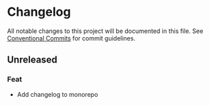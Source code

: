 # Changelog

All notable changes to this project will be documented in this file.
See [Conventional Commits](https://conventionalcommits.org) for commit guidelines.

## Unreleased

### Feat
- Add changelog to monorepo
